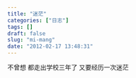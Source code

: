 ```yaml
---
title: "迷茫"
categories: ["日志"]
tags: []
draft: false
slug: "mi-mang"
date: "2012-02-17 13:48:31"
---
```


不曾想
都走出学校三年了
又要经历一次迷茫

